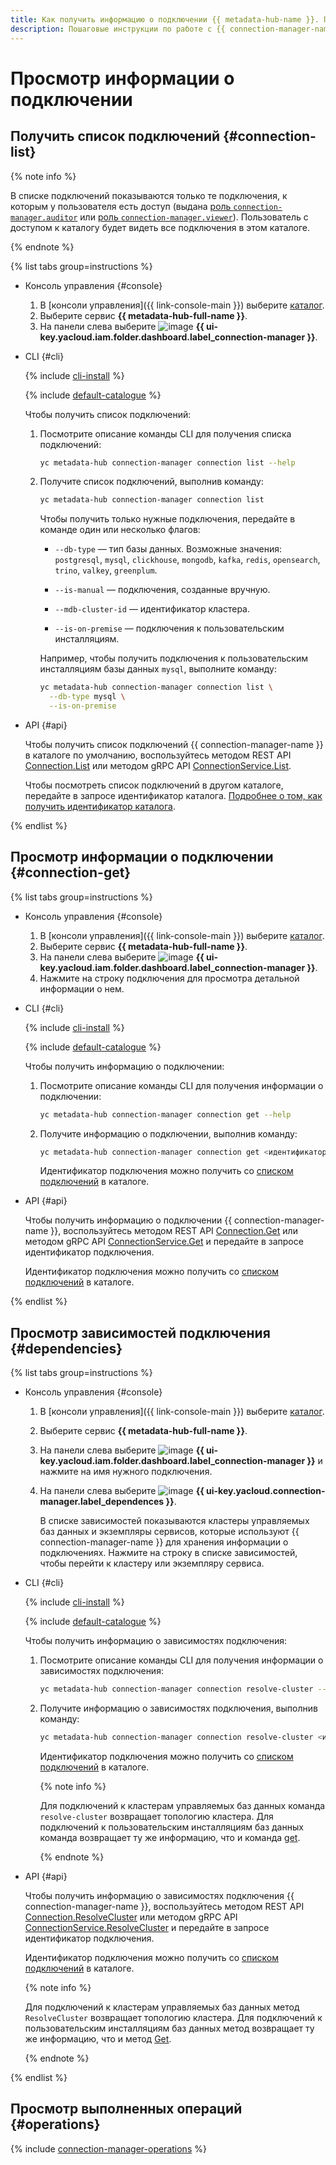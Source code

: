 ```yaml
---
title: Как получить информацию о подключении {{ metadata-hub-name }}. Пошаговые инструкции
description: Пошаговые инструкции по работе с {{ connection-manager-name }} в {{ yandex-cloud }}. Из статьи вы узнаете, как просматривать подключения.
---
```


# Просмотр информации о подключении


## Получить список подключений {#connection-list}


{% note info %}

В списке подключений показываются только те подключения, к которым у пользователя есть доступ (выдана [роль `connection-manager.auditor`](../security/connection-manager-roles.md#connection-manager-auditor) или [роль `connection-manager.viewer`](../security/connection-manager-roles.md#connection-manager-viewer)). Пользователь с доступом к каталогу будет видеть все подключения в этом каталоге.

{% endnote %}


{% list tabs group=instructions %}

- Консоль управления {#console}

  1. В [консоли управления]({{ link-console-main }}) выберите [каталог](../../resource-manager/concepts/resources-hierarchy.md#folder).
  1. Выберите сервис **{{ metadata-hub-full-name }}**.
  1. Hа панели слева выберите ![image](../../_assets/console-icons/plug-connection.svg) **{{ ui-key.yacloud.iam.folder.dashboard.label_connection-manager }}**.

- CLI {#cli}

  {% include [cli-install](../../_includes/cli-install.md) %}

  {% include [default-catalogue](../../_includes/default-catalogue.md) %}

  Чтобы получить список подключений:

  1. Посмотрите описание команды CLI для получения списка подключений:

      ```bash
      yc metadata-hub connection-manager connection list --help
      ```

  1. Получите список подключений, выполнив команду:
      
      ```bash
      yc metadata-hub connection-manager connection list
      ```

      Чтобы получить только нужные подключения, передайте в команде один или несколько флагов:

      * `--db-type` — тип базы данных. Возможные значения: `postgresql`, `mysql`, `clickhouse`, `mongodb`, `kafka`, `redis`, `opensearch`, `trino`, `valkey`, `greenplum`.

      * `--is-manual` — подключения, созданные вручную.

      * `--mdb-cluster-id` — идентификатор кластера.

      * `--is-on-premise` — подключения к пользовательским инсталляциям.
      
      Например, чтобы получить подключения к пользовательским инсталляциям базы данных `mysql`, выполните команду:
      
      ```bash
      yc metadata-hub connection-manager connection list \
        --db-type mysql \
        --is-on-premise
      ```

- API {#api}

  Чтобы получить список подключений {{ connection-manager-name }} в каталоге по умолчанию, воспользуйтесь методом REST API [Connection.List](../api-ref/Connection/list.md) или методом gRPC API [ConnectionService.List](../api-ref/grpc/Connection/list.md).

  Чтобы посмотреть список подключений в другом каталоге, передайте в запросе идентификатор каталога. [Подробнее о том, как получить идентификатор каталога](../../resource-manager/operations/folder/get-id.md).

{% endlist %}

## Просмотр информации о подключении {#connection-get}

{% list tabs group=instructions %}

- Консоль управления {#console}

  1. В [консоли управления]({{ link-console-main }}) выберите [каталог](../../resource-manager/concepts/resources-hierarchy.md#folder).
  1. Выберите сервис **{{ metadata-hub-full-name }}**.
  1. Hа панели слева выберите ![image](../../_assets/console-icons/plug-connection.svg) **{{ ui-key.yacloud.iam.folder.dashboard.label_connection-manager }}**.
  1. Нажмите на строку подключения для просмотра детальной информации о нем.

- CLI {#cli}

  {% include [cli-install](../../_includes/cli-install.md) %}

  {% include [default-catalogue](../../_includes/default-catalogue.md) %}

  Чтобы получить информацию о подключении:
  
  1. Посмотрите описание команды CLI для получения информации о подключении:

      ```bash
      yc metadata-hub connection-manager connection get --help
      ```

  1. Получите информацию о подключении, выполнив команду:
      
      ```bash
      yc metadata-hub connection-manager connection get <идентификатор_подключения>
      ```

      Идентификатор подключения можно получить со [списком подключений](#connection-list) в каталоге.

- API {#api}
  
  Чтобы получить информацию о подключении {{ connection-manager-name }}, воспользуйтесь методом REST API [Connection.Get](../api-ref/Connection/get.md) или методом gRPC API [ConnectionService.Get](../api-ref/grpc/Connection/get.md) и передайте в запросе идентификатор подключения.

  Идентификатор подключения можно получить со [списком подключений](view-connection.md#connection-list) в каталоге.

{% endlist %}

## Просмотр зависимостей подключения {#dependencies}

{% list tabs group=instructions %}

- Консоль управления {#console}

  1. В [консоли управления]({{ link-console-main }}) выберите [каталог](../../resource-manager/concepts/resources-hierarchy.md#folder).
  1. Выберите сервис **{{ metadata-hub-full-name }}**.
  1. На панели слева выберите ![image](../../_assets/console-icons/plug-connection.svg) **{{ ui-key.yacloud.iam.folder.dashboard.label_connection-manager }}** и нажмите на имя нужного подключения.
  1. На панели слева выберите ![image](../../_assets/console-icons/nodes-right.svg) **{{ ui-key.yacloud.connection-manager.label_dependences }}**.

     В списке зависимостей показываются кластеры управляемых баз данных и экземпляры сервисов, которые используют {{ connection-manager-name }} для хранения информации о подключениях. Нажмите на строку в списке зависимостей, чтобы перейти к кластеру или экземпляру сервиса.

- CLI {#cli}

  {% include [cli-install](../../_includes/cli-install.md) %}

  {% include [default-catalogue](../../_includes/default-catalogue.md) %}

  Чтобы получить информацию о зависимостях подключения:
  
  1. Посмотрите описание команды CLI для получения информации о зависимостях подключения:

      ```bash
      yc metadata-hub connection-manager connection resolve-cluster --help
      ```

  1. Получите информацию о зависимостях подключения, выполнив команду:
      
      ```bash
      yc metadata-hub connection-manager connection resolve-cluster <идентификатор_подключения>
      ```

      Идентификатор подключения можно получить со [списком подключений](#connection-list) в каталоге.

      {% note info %}
      
      Для подключений к кластерам управляемых баз данных команда `resolve-cluster` возвращает топологию кластера. Для подключений к пользовательским инсталляциям баз данных команда возвращает ту же информацию, что и команда [get](#connection-get).
      
      {% endnote %}

- API {#api}
  
  Чтобы получить информацию о зависимостях подключения {{ connection-manager-name }}, воспользуйтесь методом REST API [Connection.ResolveCluster](../api-ref/Connection/resolveCluster.md) или методом gRPC API [ConnectionService.ResolveCluster](../api-ref/grpc/Connection/resolveCluster.md) и передайте в запросе идентификатор подключения.

  Идентификатор подключения можно получить со [списком подключений](view-connection.md#connection-list) в каталоге.

  {% note info %}

  Для подключений к кластерам управляемых баз данных метод `ResolveCluster` возвращает топологию кластера. Для подключений к пользовательским инсталляциям баз данных метод возвращает ту же информацию, что и метод [Get](view-connection.md#connection-get).

  {% endnote %}

{% endlist %}

## Просмотр выполненных операций {#operations}

{% include [connection-manager-operations](../../_includes/metadata-hub/connection-manager-operations.md) %}